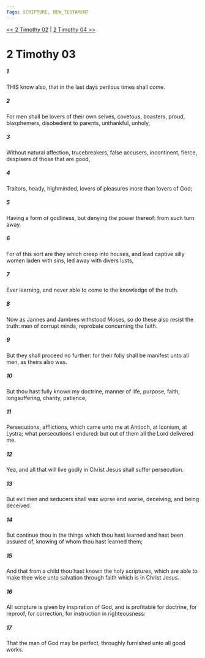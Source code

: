```yaml
---
Tags: SCRIPTURE, NEW_TESTAMENT
---
```


[<< 2 Timothy 02](NEW_TESTAMENT/16_2_Timothy/2_Timothy_02.md) | [2 Timothy 04 >>](NEW_TESTAMENT/16_2_Timothy/2_Timothy_04.md)

# 2 Timothy 03

##### 1
 THIS know also, that in the last days perilous times shall come.
##### 2
 For men shall be lovers of their own selves, covetous, boasters, proud, blasphemers, disobedient to parents, unthankful, unholy,
##### 3
 Without natural affection, trucebreakers, false accusers, incontinent, fierce, despisers of those that are good,
##### 4
 Traitors, heady, highminded, lovers of pleasures more than lovers of God;
##### 5
 Having a form of godliness, but denying the power thereof: from such turn away.
##### 6
 For of this sort are they which creep into houses, and lead captive silly women laden with sins, led away with divers lusts,
##### 7
 Ever learning, and never able to come to the knowledge of the truth.
##### 8
 Now as Jannes and Jambres withstood Moses, so do these also resist the truth: men of corrupt minds, reprobate concerning the faith.
##### 9
 But they shall proceed no further: for their folly shall be manifest unto all men, as theirs also was.
##### 10
 But thou hast fully known my doctrine, manner of life, purpose, faith, longsuffering, charity, patience,
##### 11
 Persecutions, afflictions, which came unto me at Antioch, at Iconium, at Lystra; what persecutions I endured: but out of them all the Lord delivered me.
##### 12
 Yea, and all that will live godly in Christ Jesus shall suffer persecution.
##### 13
 But evil men and seducers shall wax worse and worse, deceiving, and being deceived.
##### 14
 But continue thou in the things which thou hast learned and hast been assured of, knowing of whom thou hast learned them;
##### 15
 And that from a child thou hast known the holy scriptures, which are able to make thee wise unto salvation through faith which is in Christ Jesus.
##### 16
 All scripture is given by inspiration of God, and is profitable for doctrine, for reproof, for correction, for instruction in righteousness:
##### 17
 That the man of God may be perfect, throughly furnished unto all good works.

